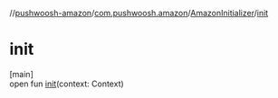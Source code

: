 //[pushwoosh-amazon](../../../index.md)/[com.pushwoosh.amazon](../index.md)/[AmazonInitializer](index.md)/[init](init.md)

# init

[main]\
open fun [init](init.md)(context: Context)
